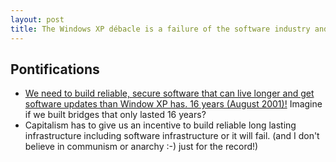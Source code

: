 ```yaml
---
layout: post
title: The Windows XP débacle is a failure of the software industry and capitalism
---
```


## Pontifications

* [We need to build reliable, secure software that can live longer and get software updates than Window XP has. 16 years (August 2001)!](https://en.wikipedia.org/wiki/Windows_XP) Imagine if we built bridges that only lasted 16 years?
* Capitalism has to give us an incentive to build reliable long lasting infrastructure including software infrastructure or it will fail. (and I don't believe in communism or anarchy :-) just for the record!)